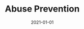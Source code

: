 ---
title: Abuse Prevention
description: Sample abuse prevention policy for local churches
cover: abuse.jpg
date: 2021-01-01
---